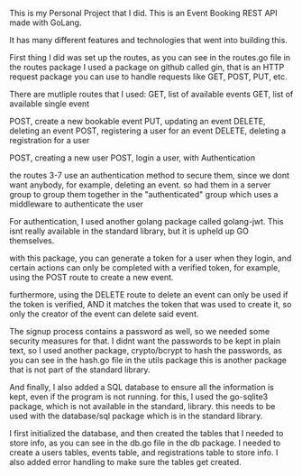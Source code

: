 This is my Personal Project that I did. This is an Event Booking REST API made with GoLang.

It has many different features and technologies that went into building this.

First thing I did was set up the routes, as you can see in the routes.go file in the routes package
  I used a package on github called gin, that is an HTTP request package you can use to handle requests like GET, POST, PUT, etc.

There are mutliple routes that I used:
  GET, list of available events
  GET, list of available single event
  
  POST, create a new bookable event
  PUT, updating an event
  DELETE, deleting an event
  POST, registering a user for an event
  DELETE, deleting a registration for a user

  POST, creating a new user
  POST, login a user, with Authentication

the routes 3-7 use an authentication method to secure them, since we dont want anybody, for example, deleting an event.
  so had them in a server group to group them together in the "authenticated" group which uses a middleware to authenticate
  the user

For authentication, I used another golang package called golang-jwt. This isnt really available in the standard library, but
it is upheld up GO themselves.

  with this package, you can generate a token for a user when they login, and certain actions can only be completed with a 
  verified token, for example, using the POST route to create a new event.

  furthermore, using the DELETE route to delete an event can only be used if the token is verified, AND it matches
  the token that was used to create it, so only the creator of the event can delete said event.

The signup process contains a password as well, so we needed some security measures for that.
  I didnt want the passwords to be kept in plain text, so I used another package,
  crypto/bcrypt to hash the passwords, as you can see in the hash.go file in the utils package
  this is another package that is not part of the standard library.

And finally, I also added a SQL database to ensure all the information is kept, even if the program is not running.
  for this, I used the go-sqlite3 package, which is not available in the standard, library. this needs to be used with the
  database/sql package which is in the standard library.

  I first initialized the database, and then created the tables that I needed to store info, as you can see in the db.go file
  in the db package. I needed to create a users tables, events table, and registrations table to store info. I also added error
  handling to make sure the tables get created.















  
